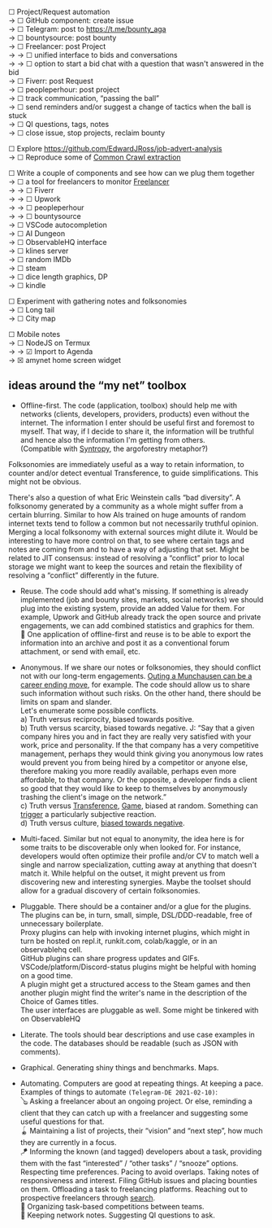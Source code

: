 
☐ Project/Request automation  
→ ☐ GitHub component: create issue  
→ ☐ Telegram: post to https://t.me/bounty_aga  
→ ☐ bountysource: post bounty  
→ ☐ Freelancer: post Project  
→ → ☐ unified interface to bids and conversations  
→ → ☐ option to start a bid chat with a question that wasn't answered in the bid  
→ ☐ Fiverr: post Request  
→ ☐ peopleperhour: post project  
→ ☐ track communication, “passing the ball”  
→ ☐ send reminders and/or suggest a change of tactics when the ball is stuck  
→ ☐ QI questions, tags, notes  
→ ☐ close issue, stop projects, reclaim bounty

☐ Explore https://github.com/EdwardJRoss/job-advert-analysis  
→ ☐ Reproduce some of [Common Crawl extraction](https://skeptric.com/common-crawl-job-ads/)

☐ Write a couple of components and see how can we plug them together  
→ ☐ a tool for freelancers to monitor [Freelancer](https://developers.freelancer.com/)  
→ → ☐ Fiverr  
→ → ☐ Upwork  
→ → ☐ peopleperhour  
→ → ☐ bountysource  
→ ☐ VSCode autocompletion  
→ ☐ AI Dungeon  
→ ☐ ObservableHQ interface  
→ ☐ klines server  
→ ☐ random IMDb  
→ ☐ steam  
→ ☐ dice length graphics, DP  
→ ☐ kindle

☐ Experiment with gathering notes and folksonomies  
→ ☐ Long tail  
→ ☐ City map

☐ Mobile notes  
→ ☐ NodeJS on Termux  
→ → ☑ Import to Agenda  
→ ☒ amynet home screen widget

## ideas around the “my net” toolbox

* Offline-first. The code (application, toolbox) should help me with networks (clients, developers, providers, products) even without the internet. The information I enter should be useful first and foremost to myself. That way, if I decide to share it, the information will be truthful and hence also the information I'm getting from others.  
(Compatible with [Syntropy](https://youtu.be/gSPNRu4ZPvE), the argoforestry metaphor?)

Folksonomies are immediately useful as a way to retain information, to counter and/or detect eventual Transference, to guide simplifications. This might not be obvious.

There's also a question of what Eric Weinstein calls “bad diversity”. A folksonomy generated by a community as a whole might suffer from a certain blurring. Similar to how AIs trained on huge amounts of random internet texts tend to follow a common but not necessarily truthful opinion. Merging a local folksonomy with external sources might dilute it. Would be interesting to have more control on that, to see where certain tags and notes are coming from and to have a way of adjusting that set. Might be related to JIT consensus: instead of resolving a “conflict” prior to local storage we might want to keep the sources and retain the flexibility of resolving a “conflict” differently in the future.

* Reuse. The code should add what's missing. If something is already implemented (job and bounty sites, markets, social networks) we should plug into the existing system, provide an added Value for them. For example, Upwork and GitHub already track the open source and private engagements, we can add combined statistics and graphics for them.  
🧧 One application of offline-first and reuse is to be able to export the information into an archive and post it as a conventional forum attachment, or send with email, etc.

* Anonymous. If we share our notes or folksonomies, they should conflict not with our long-term engagements. [Outing a Munchausen can be a career ending move](https://youtu.be/UkMC_pz0eaM), for example. The code should allow us to share such information without such risks. On the other hand, there should be limits on spam and slander.  
Let's enumerate some possible conflicts.  
a) Truth versus reciprocity, biased towards positive.  
b) Truth versus scarcity, biased towards negative. J: “Say that a given company hires you and in fact they are really very satisfied with your work, price and personality. If the that company has a very competitive management, perhaps they would think giving you anonymous low rates would prevent you from being hired by a competitor or anyone else, therefore making you more readily available, perhaps even more affordable, to that company. Or the opposite, a developer finds a client so good that they would like to keep to themselves by anonymously trashing the client's image on the network.”  
c) Truth versus [Transference](https://en.wikipedia.org/wiki/Transference), [Game](https://en.wikipedia.org/wiki/Games_People_Play_(book)), biased at random. Something can [trigger](https://en.wikipedia.org/wiki/Trauma_trigger) a particularly subjective reaction.  
d) Truth versus culture, [biased towards negative](https://twitter.com/Artemciy/status/1331351201401737219).

* Multi-faced. Similar but not equal to anonymity, the idea here is for some traits to be discoverable only when looked for. For instance, developers would often optimize their profile and/or CV to match well a single and narrow specialization, cutting away at anything that doesn't match it. While helpful on the outset, it might prevent us from discovering new and interesting synergies. Maybe the toolset should allow for a gradual discovery of certain folksonomies.

* Pluggable. There should be a container and/or a glue for the plugins. The plugins can be, in turn, small, simple, DSL/DDD-readable, free of unnecessary boilerplate.  
Proxy plugins can help with invoking internet plugins, which might in turn be hosted on repl.it, runkit.com, colab/kaggle, or in an observablehq cell.  
GitHub plugins can share progress updates and GIFs.  
VSCode/platform/Discord-status plugins might be helpful with homing on a good time.  
A plugin might get a structured access to the Steam games and then another plugin might find the writer's name in the description of the Choice of Games titles.  
The user interfaces are pluggable as well. Some might be tinkered with on ObservableHQ

* Literate. The tools should bear descriptions and use case examples in the code. The databases should be readable (such as JSON with comments).

* Graphical. Generating shiny things and benchmarks. Maps.

* Automating. Computers are good at repeating things. At keeping a pace.  
Examples of things to automate `(Telegram-DE 2021-02-10)`:  
🪕 Asking a freelancer about an ongoing project. Or else, reminding a client that they can catch up with a freelancer and suggesting some useful questions for that.  
🪀 Maintaining a list of projects, their “vision” and “next step”, how much they are currently in a focus.  
🪁 Informing the known (and tagged) developers about a task, providing them with the fast “interested” / “other tasks” / “snooze” options. Respecting time preferences. Pacing to avoid overlaps. Taking notes of responsiveness and interest. Filing GitHub issues and placing bounties on them. Offloading a task to freelancing platforms. Reaching out to prospective freelancers through [search](https://www.upwork.com/ab/profiles/search/?q=MUSL).  
🏀 Organizing task-based competitions between teams.  
🔮 Keeping network notes. Suggesting QI questions to ask.
